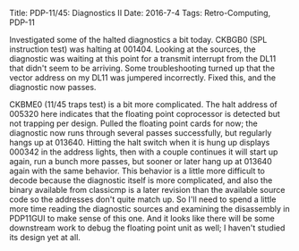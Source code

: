 Title: PDP-11/45: Diagnostics II
Date: 2016-7-4
Tags: Retro-Computing, PDP-11

Investigated some of the halted diagnostics a bit today.  CKBGB0 (SPL instruction test) was halting at 001404.
Looking at the sources, the diagnostic was waiting at this point for a transmit interrupt from the DL11 that didn't
seem to be arriving. Some troubleshooting turned up that the vector address on my DL11 was jumpered incorrectly.  Fixed this, and the diagnostic now passes.

CKBME0 (11/45 traps test) is a bit more complicated.  The halt address of 005320 here indicates that the floating
point coprocessor is detected but not trapping per design.  Pulled the floating point cards for now; the diagnostic
now runs through several passes successfully, but regularly hangs up at 013640.  Hitting the halt
switch when it is hung up displays 000342 in the address lights, then with a couple continues it will start up again,
run a bunch more passes, but sooner or later hang up at 013640 again with the same behavior.  This behavior is a
little more difficult to decode because the diagnostic itself is more complicated, and also the binary available from
classicmp is a later revision than the available source code so the addresses don't quite match up.  So I'll need to
spend a little more time reading the diagnostic sources and examining the disassembly in PDP11GUI to make sense of this
one.  And it looks like there will be some downstream work to debug the floating point unit as well; I haven't studied
its design yet at all.
